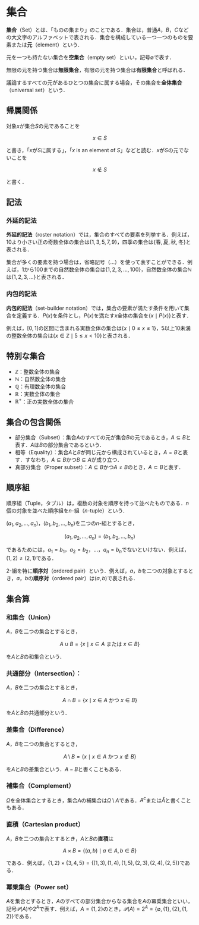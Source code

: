 # 集合

**集合**（Set）とは、「ものの集まり」のことである．集合は，普通$A$，$B$，$C$などの大文字のアルファベットで表される．集合を構成している一つ一つのものを要素または**元**（element）という．

元を一つも持たない集合を**空集合**（empty set）といい，記号$\emptyset$で表す．

無限の元を持つ集合は**無限集合**，有限の元を持つ集合は**有限集合**と呼ばれる．

議論するすべての元があるひとつの集合に属する場合，その集合を**全体集合**（universal set）という．

## 帰属関係

対象$x$が集合$S$の元であることを

$$x \in S$$

と書き，「$x$が$S$に属する」，「$x$ is an element of $S$」などと読む．$x$が$S$の元でないことを

$$x \notin S$$

と書く．

## 記法

### 外延的記法

**外延的記法**（roster notation）では，集合のすべての要素を列挙する．例えば，$10$より小さい正の奇数全体の集合は$\{1, 3, 5, 7, 9\}$，四季の集合は$\{\text{春}, \text{夏}, \text{秋}, \text{冬}\}$と表される．

集合が多くの要素を持つ場合は，省略記号（$\ldots$）を使って表すことができる．例えば，$1$から$100$までの自然数全体の集合は$\{1, 2, 3, \ldots, 100\}$，自然数全体の集合$\mathbb{N}$は$\{1, 2, 3, \ldots\}$と表される．

### 内包的記法

**内包的記法**（set-builder notation）では，集合の要素が満たす条件を用いて集合を定義する．$P(x)$を条件とし，$P(x)$を満たす$x$全体の集合を$\{x \mid P(x)\}$と表す．

例えば，$[0, 1]$の区間に含まれる実数全体の集合は$\{x \mid 0 \leq x \leq 1\}$，$5$以上$10$未満の整数全体の集合は$\{x \in \mathbb{Z} \mid 5 \leq x < 10\}$と表される．

## 特別な集合

- $\mathbb{Z}$：整数全体の集合
- $\mathbb{N}$：自然数全体の集合
- $\mathbb{Q}$：有理数全体の集合
- $\mathbb{R}$：実数全体の集合
- $\mathbb{R}^+$：正の実数全体の集合

## 集合の包含関係

- 部分集合（Subset）：集合$A$のすべての元が集合$B$の元であるとき，$A \subseteq B$と表す．$A$は$B$の部分集合であるという．
- 相等（Equality）：集合$A$と$B$が同じ元から構成されているとき，$A = B$と表す．すなわち，$A \subseteq B$かつ$B \subseteq A$が成り立つ．
- 真部分集合（Proper subset）：$A \subseteq B$かつ$A \neq B$のとき，$A \subset B$と表す．
  
## 順序組

順序組（Tuple，タプル）は，複数の対象を順序を持って並べたものである．$n$個の対象を並べた順序組を$n$-組（$n$-tuple）という．

$(a_1, a_2, \ldots, a_n)$，$(b_1, b_2, \ldots, b_n)$を二つの$n$-組とするとき，

$$(a_1, a_2, \ldots, a_n) = (b_1, b_2, \ldots, b_n)$$

であるためには，$a_1 = b_1$，$a_2 = b_2$，$\ldots$，$a_n = b_n$でないといけない．例えば，$(1, 2) \neq (2, 1)$である．

$2$-組を特に**順序対**（ordered pair）という．例えば，$a$，$b$を二つの対象とするとき，$a$，$b$の**順序対**（ordered pair）は$(a, b)$で表される．

## 集合算

### 和集合（Union）

$A$，$B$を二つの集合とするとき，

$$A \cup B = \{x \mid x \in A \text{ または } x \in B\}$$

を$A$と$B$の和集合という．


### 共通部分（Intersection）：

$A$，$B$を二つの集合とするとき，

$$A \cap B = \{x \mid x \in A \text{ かつ } x \in B\}$$

を$A$と$B$の共通部分という．  

### 差集合（Difference）

$A$，$B$を二つの集合とするとき，

$$A \setminus B = \{x \mid x \in A \text{ かつ } x \notin B\}$$

を$A$と$B$の差集合という．$A - B$と書くこともある．

### 補集合（Complement）

$\Omega$を全体集合とするとき，集合$A$の補集合は$\Omega \setminus A$である．$A^c$または$\bar{A}$と書くこともある．

### 直積（Cartesian product）

$A$，$B$を二つの集合とするとき，$A$と$B$の**直積**は

$$A \times B = \{(a, b) \mid a \in A, b \in B\}$$

である．例えば，$\{1, 2\} \times \{3, 4, 5\} = \{(1, 3), (1, 4), (1, 5), (2, 3), (2, 4), (2, 5)\}$である．

### 冪乗集合（Power set）

$A$を集合とするとき，$A$のすべての部分集合からなる集合を$A$の冪乗集合といい，記号$\mathcal{P}(A)$や$2^A$で表す．例えば，$A = \{1, 2\}$のとき，$\mathcal{P}(A) = 2^A = \{\emptyset, \{1\}, \{2\}, \{1, 2\}\}$である．